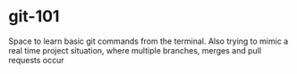 # git-101
Space to learn basic git commands from the terminal. Also trying to mimic a real time project situation, where multiple branches, merges and pull requests occur
